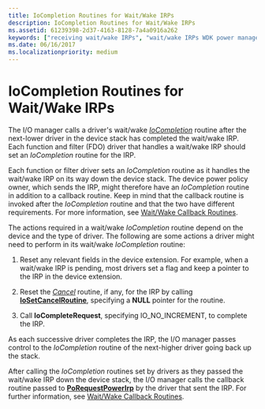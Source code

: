 ```yaml
---
title: IoCompletion Routines for Wait/Wake IRPs
description: IoCompletion Routines for Wait/Wake IRPs
ms.assetid: 61239398-2d37-4163-8128-7a4a0916a262
keywords: ["receiving wait/wake IRPs", "wait/wake IRPs WDK power management , receiving", "IoCompletion routines"]
ms.date: 06/16/2017
ms.localizationpriority: medium
---
```


# IoCompletion Routines for Wait/Wake IRPs





The I/O manager calls a driver's wait/wake [*IoCompletion*](https://docs.microsoft.com/windows-hardware/drivers/ddi/wdm/nc-wdm-io_completion_routine) routine after the next-lower driver in the device stack has completed the wait/wake IRP. Each function and filter (FDO) driver that handles a wait/wake IRP should set an *IoCompletion* routine for the IRP.

Each function or filter driver sets an *IoCompletion* routine as it handles the wait/wake IRP on its way down the device stack. The device power policy owner, which sends the IRP, might therefore have an *IoCompletion* routine in addition to a callback routine. Keep in mind that the callback routine is invoked after the *IoCompletion* routine and that the two have different requirements. For more information, see [Wait/Wake Callback Routines](wait-wake-callback-routines.md).

The actions required in a wait/wake *IoCompletion* routine depend on the device and the type of driver. The following are some actions a driver might need to perform in its wait/wake *IoCompletion* routine:

1.  Reset any relevant fields in the device extension. For example, when a wait/wake IRP is pending, most drivers set a flag and keep a pointer to the IRP in the device extension.

2.  Reset the [*Cancel*](https://docs.microsoft.com/windows-hardware/drivers/ddi/wdm/nc-wdm-driver_cancel) routine, if any, for the IRP by calling [**IoSetCancelRoutine**](https://docs.microsoft.com/windows-hardware/drivers/ddi/wdm/nf-wdm-iosetcancelroutine), specifying a **NULL** pointer for the routine.

3.  Call **IoCompleteRequest**, specifying IO\_NO\_INCREMENT, to complete the IRP.

As each successive driver completes the IRP, the I/O manager passes control to the *IoCompletion* routine of the next-higher driver going back up the stack.

After calling the *IoCompletion* routines set by drivers as they passed the wait/wake IRP down the device stack, the I/O manager calls the callback routine passed to [**PoRequestPowerIrp**](https://docs.microsoft.com/windows-hardware/drivers/ddi/wdm/nf-wdm-porequestpowerirp) by the driver that sent the IRP. For further information, see [Wait/Wake Callback Routines](wait-wake-callback-routines.md).

 

 




